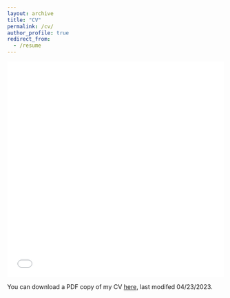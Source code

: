 ```yaml
---
layout: archive
title: "CV"
permalink: /cv/
author_profile: true
redirect_from:
  - /resume
---
```


<iframe src="/files/pdf/20230408_CV.pdf" width="100%" height="500" frameborder="no" border="0" marginwidth="0" marginheight="0"></iframe>

You can download a PDF copy of my CV [here](/files/pdf/20230408_CV.pdf), last modifed 04/23/2023.

